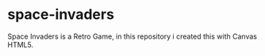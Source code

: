 # space-invaders
Space Invaders is a Retro Game, in this repository i created this with Canvas HTML5.
